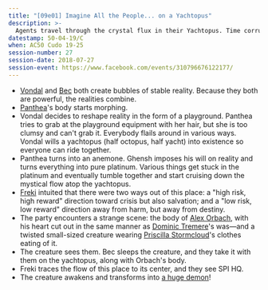 ```yaml
---
title: "[09e01] Imagine All the People... on a Yachtopus"
description: >-
  Agents travel through the crystal flux in their Yachtopus. Time corruption means a few hours' travel for the SPI is a few days on the material plane.
datestamp: 50-04-19/C
when: AC50 Cudo 19-25
session-number: 27
session-date: 2018-07-27
session-event: https://www.facebook.com/events/310796676122177/
---
```


* [Vondal](../dossiers/vondal) and [Bec](../dossiers/bec) both create bubbles of stable reality. Because they both are powerful, the realities combine.
* [Panthea](../dossiers/panthea)'s body starts morphing.
* Vondal decides to reshape reality in the form of a playground. Panthea tries to grab at the playground equipment with her hair, but she is too clumsy and can't grab it. Everybody flails around in various ways. Vondal wills a yachtopus (half octopus, half yacht) into existence so everyone can ride together.
* Panthea turns into an anemone. Ghensh imposes his will on reality and turns everything into pure platinum. Various things get stuck in the platinum and eventually tumble together and start cruising down the mystical flow atop the yachtopus.
* [Freki](../dossiers/freki) intuited that there were two ways out of this place: a "high risk, high reward" direction toward crisis but also salvation; and a "low risk, low reward" direction away from harm, but away from destiny.
* The party encounters a strange scene: the body of [Alex Orbach](../dossiers/alex-orbach), with his heart cut out in the same manner as [Dominic Tremere](../dossiers/dominic-tremere)'s was&mdash;and a twisted small-sized creature wearing [Priscilla Stormcloud](../dossiers/priscilla-stormcloud)'s clothes eating of it.
* The creature sees them. Bec sleeps the creature, and they take it with them on the yachtopus, along with Orbach's body.
* Freki traces the flow of this place to its center, and they see SPI HQ.
* The creature awakens and transforms into [a huge demon](../dossiers/balor)!
